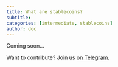 ```yaml
---
title: What are stablecoins?
subtitle: 
categories: [intermediate, stablecoins]
author: doc
---
```


Coming soon...

Want to contribute? Join us [on Telegram](https://t.me/OctoFiCommunity).
